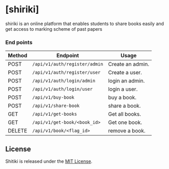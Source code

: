 # [shiriki]
shiriki is an online platform that enables students to share books easily and get access to marking scheme of past papers


### End points
Method | Endpoint | Usage |
| ---- | ---- | --------------- |
|POST| `/api/v1/auth/register/admin` |  Create an admin. |
|POST| `/api/v1/auth/register/user` |  Create a user. |
|POST| `/api/v1/auth/login/admin` |  login an admin. |
|POST| `/api/v1/auth/login/user` |  login a user. |
|POST| `/api/v1/buy-book` |  buy a book. |
|POST| `/api/v1/share-book` |  share a book. |
|GET| `/api/v1/get-books` | Get all books.|
|GET| `/api/v1/get-book/<book_id>` | Get one book. |
|DELETE| `/api/v1/book/<flag_id>` | remove a book. |

## License

Shitiki is released under the [MIT License](shiriki-/LICENSE).
